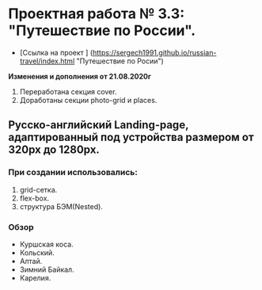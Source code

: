 # Проектная работа № 3.3: "Путешествие по России".

* [Ссылка на проект ] (https://sergech1991.github.io/russian-travel/index.html "Путешествие по Росии")

**Изменения и дополнения от 21.08.2020г**
1. Переработана секция cover.
2. Доработаны секции photo-grid и places.


## Русско-английский Landing-page, адаптированный под устройства размером от 320px до 1280px.

### При создании использовались:
1. grid-сетка.
2. flex-box.
3. структура БЭМ(Nested).

### Обзор
* Куршская коса.
* Кольский.
* Алтай.
* Зимний Байкал.
* Карелия.
